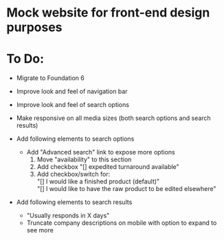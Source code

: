 # Mock website for front-end design purposes

# To Do:

- Migrate to Foundation 6
- Improve look and feel of navigation bar
- Improve look and feel of search options
- Make responsive on all media sizes (both search options and search results)
- Add following elements to search options
  - Add "Advanced search" link to expose more options
    1. Move "availability" to this section
    2. Add checkbox "[] expedited turnaround available"
    3. Add checkbox/switch for:  
      "[] I would like a finished product (default)"  
      "[] I would like to have the raw product to be edited elsewhere"

- Add following elements to search results
  - "Usually responds in X days"
  - Truncate company descriptions on mobile with option to expand to see more
